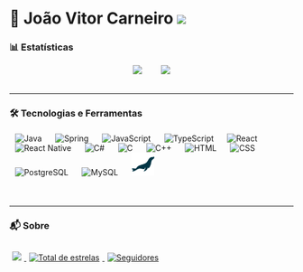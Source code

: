 # 🦇 João Vitor Carneiro <img src="https://raw.githubusercontent.com/iampavangandhi/iampavangandhi/master/gifs/Hi.gif" width="30px">

### 📊 Estatísticas

<div align="center">
  <img 
      height="180em" 
      src="https://github-readme-stats.vercel.app/api?username=joaovsc0de&show_icons=true&theme=tokyonight&include_all_commits=true&locale=pt-br" 
      style="margin-right: 30px;"
  />
  <img 
      height="180em" 
      src="https://github-readme-stats.vercel.app/api/top-langs/?username=joaovsc0de&theme=tokyonight&layout=compact&custom_title=Tecnologias&langs_count=9" 
  />
</div>

<br>

---

### 🛠️ Tecnologias e Ferramentas

<div align="left" style="margin: 20px 0;">
  <img 
      alt="Java" 
      title="Java"
      width="40px" 
      style="margin: 0 10px;" 
      src="https://cdn.jsdelivr.net/gh/devicons/devicon@latest/icons/java/java-original.svg" 
  />
  <img 
      alt="Spring" 
      title="Spring Boot"
      width="40px" 
      style="margin: 0 10px;" 
      src="https://cdn.jsdelivr.net/gh/devicons/devicon@latest/icons/spring/spring-original.svg" 
  />
  <img 
      alt="JavaScript" 
      title="JavaScript"
      width="40px" 
      style="margin: 0 10px;" 
      src="https://cdn.jsdelivr.net/gh/devicons/devicon@latest/icons/javascript/javascript-original.svg" 
  />
  <img 
      alt="TypeScript" 
      title="TypeScript"
      width="40px" 
      style="margin: 0 10px;" 
      src="https://cdn.jsdelivr.net/gh/devicons/devicon@latest/icons/typescript/typescript-original.svg" 
  />
  <img 
      alt="React" 
      title="React"
      width="40px" 
      style="margin: 0 10px;" 
      src="https://cdn.jsdelivr.net/gh/devicons/devicon@latest/icons/react/react-original.svg" 
  />
  <img 
      alt="React Native" 
      title="React Native"
      width="40px" 
      style="margin: 0 10px;" 
      src="https://cdn.jsdelivr.net/gh/devicons/devicon@latest/icons/react/react-original.svg" 
  />
  <img 
      alt="C#" 
      title="C#"
      width="40px" 
      style="margin: 0 10px;" 
      src="https://cdn.jsdelivr.net/gh/devicons/devicon@latest/icons/csharp/csharp-original.svg" 
  />
  <img 
      alt="C" 
      title="C"
      width="40px" 
      style="margin: 0 10px;" 
      src="https://cdn.jsdelivr.net/gh/devicons/devicon@latest/icons/c/c-original.svg" 
  />
  <img 
      alt="C++" 
      title="C++"
      width="40px" 
      style="margin: 0 10px;" 
      src="https://cdn.jsdelivr.net/gh/devicons/devicon@latest/icons/cplusplus/cplusplus-original.svg" 
  />
  <img 
      alt="HTML" 
      title="HTML5"
      width="40px" 
      style="margin: 0 10px;" 
      src="https://cdn.jsdelivr.net/gh/devicons/devicon@latest/icons/html5/html5-original.svg" 
  />
  <img 
      alt="CSS" 
      title="CSS3"
      width="40px" 
      style="margin: 0 10px;" 
      src="https://cdn.jsdelivr.net/gh/devicons/devicon@latest/icons/css3/css3-original.svg" 
  />
  <img 
      alt="PostgreSQL" 
      title="PostgreSQL"
      width="40px" 
      style="margin: 0 10px;" 
      src="https://cdn.jsdelivr.net/gh/devicons/devicon@latest/icons/postgresql/postgresql-original.svg" 
  />
  <img 
      alt="MySQL" 
      title="MySQL"
      width="40px" 
      style="margin: 0 10px;" 
      src="https://cdn.jsdelivr.net/gh/devicons/devicon@latest/icons/mysql/mysql-original.svg" 
  />
  <img 
      alt="MariaDB" 
      title="MariaDB"
      width="40px" 
      style="margin: 0 10px;" 
      src="https://raw.githubusercontent.com/devicons/devicon/master/icons/mariadb/mariadb-original.svg" 
  />
</div>

<br>

---

### 📬 Sobre

<div align="left" style="margin-top: 30px;">
  <a href="www.linkedin.com/in/joão-vitor-carneiro/" target="_blank">
    <img 
        src="https://img.shields.io/badge/LinkedIn-0077B5?style=for-the-badge&logo=linkedin&logoColor=white" 
        style="margin: 0 5px;"
    />
  </a>
  <a href="https://github.com/joaovsc0de?tab=repositories&sort=stargazers">
    <img 
        alt="Total de estrelas" 
        src="https://custom-icon-badges.demolab.com/github/stars/joaovsc0de?color=55960c&style=for-the-badge&labelColor=488207&logo=star&label=estrelas"
        style="margin: 0 5px;"
    />
  </a>
  <a href="https://github.com/joaovsc0de?tab=followers">
    <img 
        alt="Seguidores" 
        src="https://custom-icon-badges.demolab.com/github/followers/joaovsc0de?color=236ad3&labelColor=1155ba&style=for-the-badge&logo=github&label=Seguidores&logoColor=white"
        style="margin: 0 5px;"
    />
  </a>
</div>

